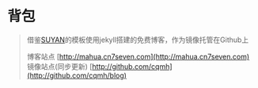 # 背包

> 借鉴[SUYAN](https://github.com/suyan/suyan.github.io)的模板使用jekyll搭建的免费博客，作为镜像托管在Github上
>
> 博客站点 [http://mahua.cn7seven.com](http://mahua.cn7seven.com) 镜像站点(同步更新) [http://github.com/cqmh](http://github.com/cqmh/blog)

